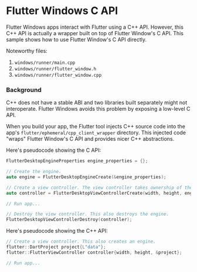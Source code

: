 # Flutter Windows C API

Flutter Windows apps interact with Flutter using a C++ API. However, this C++
API is actually a wrapper built on top of Flutter Window's C API. This sample
shows how to use Flutter Window's C API directly.

Noteworthy files:

1. `windows/runner/main.cpp`
2. `windows/runner/flutter_window.h`
3. `windows/runner/flutter_window.cpp`

### Background

C++ does not have a stable ABI and two libraries built separately might
not interoperate. Flutter Windows avoids this problem by exposing
a low-level C API.

When you build your app, the Flutter tool injects C++ source code into the app's
`flutter/ephemeral/cpp_client_wrapper` directory. This injected code "wraps"
Flutter Window's C API and provides nicer C++ abstractions.

Here's pseudocode showing the C API:

```cpp
FlutterDesktopEngineProperties engine_properties = {};

// Create the engine.
auto engine = FlutterDesktopEngineCreate(&engine_properties);

// Create a view controller. The view controller takes ownership of the engine.
auto controller = FlutterDesktopViewControllerCreate(width, height, engine);

// Run app...

// Destroy the view controller. This also destroys the engine.
FlutterDesktopViewControllerDestroy(controller);
```

Here's pseudocode showing the C++ API:

```cpp
// Create a view controller. This also creates an engine.
flutter::DartProject project{L"data"};
flutter::FlutterViewController controller{width, height, &project};

// Run app...
```
